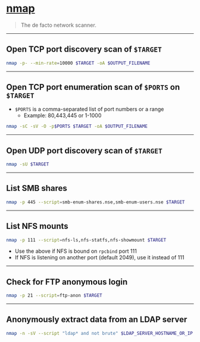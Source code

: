 # [nmap](https://nmap.org/)

> The de facto network scanner.

---

## Open TCP port discovery scan of `$TARGET`

```bash
nmap -p- --min-rate=10000 $TARGET -oA $OUTPUT_FILENAME
```

---

## Open TCP port enumeration scan of `$PORTS` on `$TARGET`

- `$PORTS` is a comma-separated list of port numbers or a range
  - Example: 80,443,445 or 1-1000

```bash
nmap -sC -sV -O -p$PORTS $TARGET -oA $OUTPUT_FILENAME
```

---

## Open UDP port discovery scan of `$TARGET`

```bash
nmap -sU $TARGET
```

---

## List SMB shares

```bash
nmap -p 445 --script=smb-enum-shares.nse,smb-enum-users.nse $TARGET
```

---

## List NFS mounts

```bash
nmap -p 111 --script=nfs-ls,nfs-statfs,nfs-showmount $TARGET
```

- Use the above if NFS is bound on `rpcbind` port 111
- If NFS is listening on another port (default 2049), use it instead of 111

---

## Check for FTP anonymous login

```bash
nmap -p 21 --script=ftp-anon $TARGET
```

---

## Anonymously extract data from an LDAP server

```bash
nmap -n -sV --script "ldap* and not brute" $LDAP_SERVER_HOSTNAME_OR_IP
```
